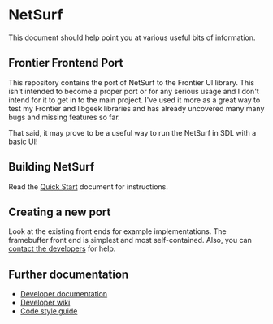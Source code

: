 NetSurf
=======

This document should help point you at various useful bits of information.

Frontier Frontend Port
----------------------

This repository contains the port of NetSurf to the Frontier UI library. This
isn't intended to become a proper port or for any serious usage and I don't
intend for it to get in to the main project.
I've used it more as a great way to test my Frontier and libgeek libraries and
has already uncovered many many bugs and missing features so far.

That said, it may prove to be a useful way to run the NetSurf in SDL with
a basic UI!


Building NetSurf
----------------

Read the [Quick Start](docs/quick-start.md) document for instructions.


Creating a new port
-------------------

Look at the existing front ends for example implementations.
The framebuffer front end is simplest and most self-contained.
Also, you can [contact the developers](http://www.netsurf-browser.org/contact/)
for help.


Further documentation
---------------------

* [Developer documentation](http://www.netsurf-browser.org/developers/)
* [Developer wiki](http://wiki.netsurf-browser.org/Documentation/)
* [Code style guide](http://www.netsurf-browser.org/developers/StyleGuide.pdf)
